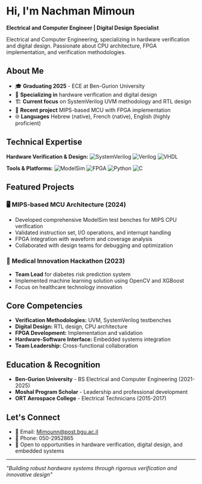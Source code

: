 # Hi, I'm Nachman Mimoun

**Electrical and Computer Engineer | Digital Design Specialist**

Electrical and Computer Engineering, specializing in hardware verification and digital design. Passionate about CPU architecture, FPGA implementation, and verification methodologies.

## About Me
- 🎓 **Graduating 2025** - ECE at Ben-Gurion University 
- 🔬 **Specializing in** hardware verification and digital design
- 🏗️ **Current focus** on SystemVerilog UVM methodology and RTL design
- 🚀 **Recent project** MIPS-based MCU with FPGA implementation
- 🌐 **Languages** Hebrew (native), French (native), English (highly proficient)

## Technical Expertise

**Hardware Verification & Design:**
![SystemVerilog](https://img.shields.io/badge/SystemVerilog-UVM-red?style=flat-square)
![Verilog](https://img.shields.io/badge/Verilog-RTL-blue?style=flat-square)
![VHDL](https://img.shields.io/badge/VHDL-Digital%20Design-green?style=flat-square)

**Tools & Platforms:**
![ModelSim](https://img.shields.io/badge/ModelSim-Simulation-orange?style=flat-square)
![FPGA](https://img.shields.io/badge/FPGA-Implementation-purple?style=flat-square)
![Python](https://img.shields.io/badge/Python-3776AB?style=flat-square&logo=python&logoColor=white)
![C](https://img.shields.io/badge/C-00599C?style=flat-square&logo=c&logoColor=white)

## Featured Projects

### 🖥️ MIPS-based MCU Architecture (2024)
- Developed comprehensive ModelSim test benches for MIPS CPU verification
- Validated instruction set, I/O operations, and interrupt handling
- FPGA integration with waveform and coverage analysis
- Collaborated with design teams for debugging and optimization

### 🏥 Medical Innovation Hackathon (2023)
- **Team Lead** for diabetes risk prediction system
- Implemented machine learning solution using OpenCV and XGBoost
- Focus on healthcare technology innovation

## Core Competencies
- **Verification Methodologies:** UVM, SystemVerilog testbenches
- **Digital Design:** RTL design, CPU architecture
- **FPGA Development:** Implementation and validation
- **Hardware-Software Interface:** Embedded systems integration
- **Team Leadership:** Cross-functional collaboration

## Education & Recognition
- **Ben-Gurion University** - BS Electrical and Computer Engineering (2021-2025)
- **Moshal Program Scholar** - Leadership and professional development
- **ORT Aerospace College** - Electrical Technicians (2015-2017)

## Let's Connect
- 📧 Email: Mimounn@post.bgu.ac.il
- 📱 Phone: 050-2952865
- 💼 Open to opportunities in hardware verification, digital design, and embedded systems

---
*"Building robust hardware systems through rigorous verification and innovative design"*
